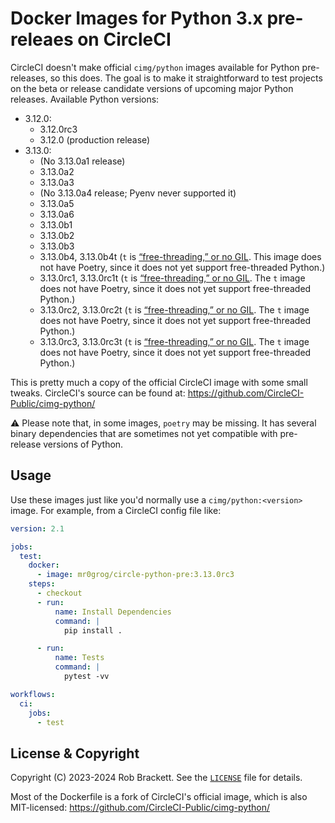 # Docker Images for Python 3.x pre-releaes on CircleCI

CircleCI doesn't make official `cimg/python` images available for Python pre-releases, so this does. The goal is to make it straightforward to test projects on the beta or release candidate versions of upcoming major Python releases. Available Python versions:

- 3.12.0:
    - 3.12.0rc3
    - 3.12.0 (production release)
- 3.13.0:
    - (No 3.13.0a1 release)
    - 3.13.0a2
    - 3.13.0a3
    - (No 3.13.0a4 release; Pyenv never supported it)
    - 3.13.0a5
    - 3.13.0a6
    - 3.13.0b1
    - 3.13.0b2
    - 3.13.0b3
    - 3.13.0b4, 3.13.0b4t (`t` is [“free-threading,” or no GIL](https://py-free-threading.github.io). This image does not have Poetry, since it does not yet support free-threaded Python.)
    - 3.13.0rc1, 3.13.0rc1t (`t` is [“free-threading,” or no GIL](https://py-free-threading.github.io). The `t` image does not have Poetry, since it does not yet support free-threaded Python.)
    - 3.13.0rc2, 3.13.0rc2t (`t` is [“free-threading,” or no GIL](https://py-free-threading.github.io). The `t` image does not have Poetry, since it does not yet support free-threaded Python.)
    - 3.13.0rc3, 3.13.0rc3t (`t` is [“free-threading,” or no GIL](https://py-free-threading.github.io). The `t` image does not have Poetry, since it does not yet support free-threaded Python.)

This is pretty much a copy of the official CircleCI image with some small tweaks. CircleCI's source can be found at: https://github.com/CircleCI-Public/cimg-python/

⚠️ Please note that, in some images, `poetry` may be missing. It has several binary dependencies that are sometimes not yet compatible with pre-release versions of Python.


## Usage

Use these images just like you'd normally use a `cimg/python:<version>` image. For example, from a CircleCI config file like:

```yaml
version: 2.1

jobs:
  test:
    docker:
      - image: mr0grog/circle-python-pre:3.13.0rc3
    steps:
      - checkout
      - run:
          name: Install Dependencies
          command: |
            pip install .

      - run:
          name: Tests
          command: |
            pytest -vv

workflows:
  ci:
    jobs:
      - test
```


## License & Copyright

Copyright (C) 2023-2024 Rob Brackett. See the [`LICENSE`](./LICENSE) file for details.

Most of the Dockerfile is a fork of CircleCI's official image, which is also MIT-licensed: https://github.com/CircleCI-Public/cimg-python/
